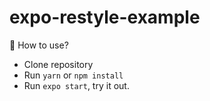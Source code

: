 # expo-restyle-example

🚀 How to use?

- Clone repository
- Run  `yarn` or `npm install`
- Run `expo start`, try it out.
